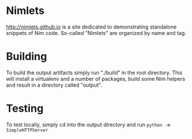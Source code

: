 Nimlets
=================

http://nimlets.github.io is a site dedicated to demonstrating standalone snippets of Nim code. So-called "Nimlets" are organized by name and tag. 


Building
========

To build the output artifacts simply run "./build" in the root directory. This will install a virtualenv and a number of packages, build some Nim helpers and result in a directory called "output".


Testing
=======

To test locally, simply cd into the output directory and run `python -m SimpleHTTPServer`
